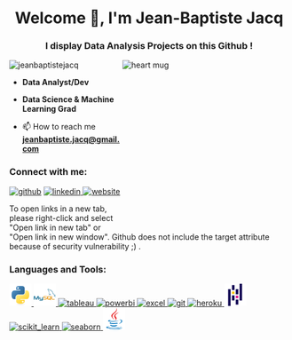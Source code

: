 <h1 align="center">Welcome 👋, I'm Jean-Baptiste Jacq</h1>
<h3 align="center">I display Data Analysis Projects on this Github !</h3>
<img align="right" src="https://github.com/jeanbaptistejacq/jeanbaptistejacq/assets/80902643/63cb4f69-78a9-4bc5-b7ea-d96a9c62c0db" alt="heart mug" width="300" height="300">
<p align="left"> <img src="https://komarev.com/ghpvc/?username=jeanbaptistejacq&label=Profile%20views&color=0e75b6&style=flat" alt="jeanbaptistejacq"/> </p>

- **Data Analyst/Dev**

- **Data Science & Machine Learning Grad**

- 📫 How to reach me **jeanbaptiste.jacq@gmail.com**


<h3 align="left">Connect with me:</h3>
<p align="left">
<a href="https://github.com/jeanbaptistejacq">
  <img src="https://cdn.jsdelivr.net/npm/simple-icons@3.0.1/icons/github.svg" alt="github" height="40"></a>
<a href="https://www.linkedin.com/in/jean-baptiste-jacq-b947241b3/">
  <img src="https://cdn.jsdelivr.net/npm/simple-icons@3.0.1/icons/linkedin.svg" alt="linkedin" height="40">
</a>
<a href="https://jeanbaptistejacq.github.io/JBJacq.github.io/index.html#">
  <img src="https://cdn.jsdelivr.net/npm/simple-icons@3.0.1/icons/icloud.svg" alt="website" height="40">
</a>
</p>

<p align="left">
To open links in a new tab, please right-click and select "Open link in new tab" or "Open link in new window". Github does not include the target attribute because of security vulnerability ;) .
</p> 


<h3 align="left">Languages and Tools:</h3>
<!--<p align="left"> <a href="https://www.djangoproject.com/" target="_blank" rel="noreferrer"> <img src="https://cdn.worldvectorlogo.com/logos/django.svg" alt="django" width="40" height="40"/> </a>-->
<a href="https://www.python.org" target="_blank" rel="noreferrer"> <img src="https://raw.githubusercontent.com/devicons/devicon/master/icons/python/python-original.svg" alt="python" width="40" height="40"/> </a> <a href="https://www.mysql.com/" target="_blank" rel="noreferrer"> <img src="https://raw.githubusercontent.com/devicons/devicon/master/icons/mysql/mysql-original-wordmark.svg" alt="mysql" width="40" height="40"/> </a> <a href="https://www.tableau.com/"db/" target="_blank" rel="noreferrer"> <img src="https://camo.githubusercontent.com/ca068225c88633e9391b8bfc7a1dabeea5060afce88f6a126fb89c1ab18666d9/68747470733a2f2f70726f66696c696e61746f722e7269736861762e6465762f736b696c6c732d6173736574732f7461626c6561752e737667" alt="tableau" width="40" height="40"/> </a>  <a href="https://powerbi.microsoft.com/en-in/" target="_blank" rel="noreferrer"> <img src="https://upload.wikimedia.org/wikipedia/commons/thumb/c/cf/New_Power_BI_Logo.svg/2048px-New_Power_BI_Logo.svg.png" alt="powerbi" width="40" height="40"/> </a>  <a href="https://www.microsoft.com/en-in/microsoft-365/excel" target="_blank" rel="noreferrer"> <img src="https://encrypted-tbn0.gstatic.com/images?q=tbn:ANd9GcTLJmv40AOyQZRDJosuzxXLNEfqu-vev3uKVSURoNm9&s" alt="excel" width="40" height="40"/> </a>   <a href="https://git-scm.com/" target="_blank" rel="noreferrer"> <img src="https://www.vectorlogo.zone/logos/git-scm/git-scm-icon.svg" alt="git" width="40" height="40"/> </a> <a href="https://heroku.com" target="_blank" rel="noreferrer"> <img src="https://www.vectorlogo.zone/logos/heroku/heroku-icon.svg" alt="heroku" width="40" height="40"/> </a>   <a href="https://pandas.pydata.org/" target="_blank" rel="noreferrer"> <img src="https://raw.githubusercontent.com/devicons/devicon/2ae2a900d2f041da66e950e4d48052658d850630/icons/pandas/pandas-original.svg" alt="pandas" width="40" height="40"/> </a>   <a href="https://scikit-learn.org/" target="_blank" rel="noreferrer"> <img src="https://upload.wikimedia.org/wikipedia/commons/0/05/Scikit_learn_logo_small.svg" alt="scikit_learn" width="40" height="40"/> </a>   <a href="https://seaborn.pydata.org/" target="_blank" rel="noreferrer"> <img src="https://seaborn.pydata.org/_images/logo-mark-lightbg.svg" alt="seaborn" width="40" height="40"/> </a>
  <a href="https://www.java.com" target="_blank" rel="noreferrer"> <img src="https://raw.githubusercontent.com/devicons/devicon/master/icons/java/java-original.svg" alt="java" width="40" height="40"/> </a>

  
  </p>









